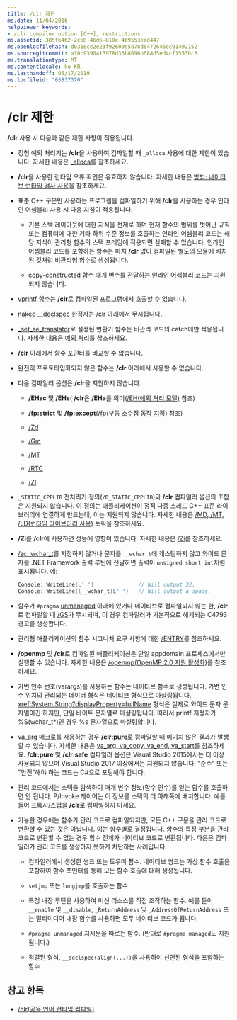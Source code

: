 ```yaml
---
title: /clr 제한
ms.date: 11/04/2016
helpviewer_keywords:
- /clr compiler option [C++], restrictions
ms.assetid: 385f6462-2c68-46d6-810e-469553ead447
ms.openlocfilehash: d0318ce2e23f92600d5a78d6472646ec91492152
ms.sourcegitcommit: a10c9390413978d36b8096b684d5ed4cf1553bc8
ms.translationtype: MT
ms.contentlocale: ko-KR
ms.lasthandoff: 05/17/2019
ms.locfileid: "65837370"
---
```

# <a name="clr-restrictions"></a>/clr 제한

**/clr** 사용 시 다음과 같은 제한 사항이 적용됩니다.

- 정형 예외 처리기는 **/clr**을 사용하여 컴파일할 때 `_alloca` 사용에 대한 제한이 있습니다. 자세한 내용은 [_alloca](../../c-runtime-library/reference/alloca.md)를 참조하세요.

- **/clr**을 사용한 런타임 오류 확인은 유효하지 않습니다. 자세한 내용은 [방법: 네이티브 런타임 검사 사용](/visualstudio/debugger/how-to-use-native-run-time-checks)을 참조하세요.

- 표준 C++ 구문만 사용하는 프로그램을 컴파일하기 위해 **/clr**을 사용하는 경우 인라인 어셈블리 사용 시 다음 지침이 적용됩니다.

  - 기본 스택 레이아웃에 대한 지식을 전제로 하며 현재 함수의 범위를 벗어난 규칙 또는 컴퓨터에 대한 기타 하위 수준 정보를 호출하는 인라인 어셈블리 코드는 해당 지식이 관리형 함수의 스택 프레임에 적용되면 실패할 수 있습니다. 인라인 어셈블리 코드를 포함하는 함수는 마치 **/clr** 없이 컴파일된 별도의 모듈에 배치된 것처럼 비관리형 함수로 생성됩니다.

  - copy-constructed 함수 매개 변수를 전달하는 인라인 어셈블리 코드는 지원되지 않습니다.

- [vprintf 함수](../../c-runtime-library/vprintf-functions.md)는 **/clr**로 컴파일된 프로그램에서 호출할 수 없습니다.

- [naked](../../cpp/naked-cpp.md) [__declspec](../../cpp/declspec.md) 한정자는 /clr 아래에서 무시됩니다.

- [_set_se_translator](../../c-runtime-library/reference/set-se-translator.md)로 설정된 변환기 함수는 비관리 코드의 catch에만 적용됩니다. 자세한 내용은 [예외 처리](../../extensions/exception-handling-cpp-component-extensions.md)를 참조하세요.

- **/clr** 아래에서 함수 포인터를 비교할 수 없습니다.

- 완전히 프로토타입화되지 않은 함수는 **/clr** 아래에서 사용할 수 없습니다.

- 다음 컴파일러 옵션은 **/clr**을 지원하지 않습니다.

  - **/EHsc** 및 **/EHs**( **/clr**은 **/EHa**를 의미([/EH(예외 처리 모델)](eh-exception-handling-model.md) 참조)

  - **/fp:strict** 및 **/fp:except**([/fp(부동 소수점 동작 지정)](fp-specify-floating-point-behavior.md) 참조)

  - [/Zd](z7-zi-zi-debug-information-format.md)

  - [/Gm](gm-enable-minimal-rebuild.md)

  - [/MT](md-mt-ld-use-run-time-library.md)

  - [/RTC](rtc-run-time-error-checks.md)

  - [/ZI](z7-zi-zi-debug-information-format.md)

- `_STATIC_CPPLIB` 전처리기 정의(`/D_STATIC_CPPLIB`)와 **/clr** 컴파일러 옵션의 조합은 지원되지 않습니다. 이 정의는 애플리케이션이 정적 다중 스레드 C++ 표준 라이브러리에 연결하게 만드는데, 이는 지원되지 않습니다. 자세한 내용은 [/MD, /MT, /LD(런타임 라이브러리 사용)](md-mt-ld-use-run-time-library.md) 토픽을 참조하세요.

- **/Zi**를 **/clr**에 사용하면 성능에 영향이 있습니다. 자세한 내용은 [/Zi](z7-zi-zi-debug-information-format.md)를 참조하세요.

- [/zc: wchar_t](zc-wchar-t-wchar-t-is-native-type.md)를 지정하지 않거나 문자를 `__wchar_t`에 캐스팅하지 않고 와이드 문자를 .NET Framework 출력 루틴에 전달하면 출력이 `unsigned short int`처럼 표시됩니다. 예:

    ```cpp
    Console::WriteLine(L' ')              // Will output 32.
    Console::WriteLine((__wchar_t)L' ')   // Will output a space.
    ```

- 함수가 `#pragma` [unmanaged](../../preprocessor/managed-unmanaged.md) 아래에 있거나 네이티브로 컴파일되지 않는 한, **/clr**로 컴파일할 때 [/GS](gs-buffer-security-check.md)가 무시되며, 이 경우 컴파일러가 기본적으로 해제되는 C4793 경고를 생성합니다.

- 관리형 애플리케이션의 함수 시그니처 요구 사항에 대한 [/ENTRY](entry-entry-point-symbol.md)를 참조하세요.

- **/openmp** 및 **/clr**로 컴파일된 애플리케이션은 단일 appdomain 프로세스에서만 실행할 수 있습니다.  자세한 내용은 [/openmp(OpenMP 2.0 지원 활성화)](openmp-enable-openmp-2-0-support.md)를 참조하세요.

- 가변 인수 번호(varargs)를 사용하는 함수는 네이티브 함수로 생성됩니다. 가변 인수 위치의 관리되는 데이터 형식은 네이티브 형식으로 마샬링됩니다. <xref:System.String?displayProperty=fullName> 형식은 실제로 와이드 문자 문자열이긴 하지만, 단일 바이트 문자열로 마샬링됩니다. 따라서 printf 지정자가 %S(wchar_t*)인 경우 %s 문자열으로 마샬링합니다.

- va_arg 매크로를 사용하는 경우 **/clr:pure**로 컴파일할 때 예기치 않은 결과가 발생할 수 있습니다. 자세한 내용은 [va_arg, va_copy, va_end, va_start](../../c-runtime-library/reference/va-arg-va-copy-va-end-va-start.md)를 참조하세요. **/clr:pure** 및 **/clr:safe** 컴파일러 옵션은 Visual Studio 2015에서는 더 이상 사용되지 않으며 Visual Studio 2017 이상에서는 지원되지 않습니다. "순수" 또는 "안전"해야 하는 코드는 C#으로 포팅해야 합니다.

- 관리 코드에서는 스택을 탐색하여 매개 변수 정보(함수 인수)를 얻는 함수를 호출하면 안 됩니다. P/Invoke 레이어는 이 정보를 스택의 더 아래쪽에 배치합니다.  예를 들어 프록시/스텁을 **/clr**로 컴파일하지 마세요.

- 가능한 경우에는 함수가 관리 코드로 컴파일되지만, 모든 C++ 구문을 관리 코드로 변환할 수 있는 것은 아닙니다.  이는 함수별로 결정됩니다. 함수의 특정 부분을 관리 코드로 변환할 수 없는 경우 함수 전체가 네이티브 코드로 변환됩니다. 다음은 컴파일러가 관리 코드를 생성하지 못하게 차단하는 사례입니다.

  - 컴파일러에서 생성한 썽크 또는 도우미 함수. 네이티브 썽크는 가상 함수 호출을 포함하여 함수 포인터를 통해 모든 함수 호출에 대해 생성됩니다.

  - `setjmp` 또는 `longjmp`를 호출하는 함수

  - 특정 내장 루틴을 사용하여 머신 리소스를 직접 조작하는 함수. 예를 들어 `__enable` 및 `__disable`, `_ReturnAddress` 및 `_AddressOfReturnAddress` 또는 멀티미디어 내장 함수를 사용하면 모두 네이티브 코드가 됩니다.

  - `#pragma unmanaged` 지시문을 따르는 함수. (반대로 `#pragma managed`도 지원됩니다.)

  - 정렬된 형식, `__declspec(align(...))`을 사용하여 선언된 형식을 포함하는 함수

## <a name="see-also"></a>참고 항목

- [/clr(공용 언어 런타임 컴파일)](clr-common-language-runtime-compilation.md)
